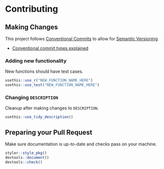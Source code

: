 # Contributing

## Making Changes

This project follows [Conventional Commits](https://www.conventionalcommits.org/en/v1.0.0/) to allow for [Semantic Versioning](https://semver.org/).

- [Conventional commit types explained](https://daily-dev-tips.com/posts/git-basics-conventional-commits/)

### Adding new functionality

New functions should have test cases.

``` r
usethis::use_r("NEW_FUNCTION_NAME_HERE")
usethis::use_test("NEW_FUNCTION_NAME_HERE")
```

### Changing `DESCRIPTION`

Cleanup after making changes to `DESCRIPTION`.

``` r
usethis::use_tidy_description()
```

## Preparing your Pull Request

Make sure documentation is up-to-date and checks pass on your machine.

``` r
styler::style_pkg()
devtools::document()
devtools::check()
```
